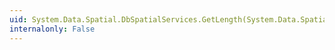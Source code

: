 ```yaml
---
uid: System.Data.Spatial.DbSpatialServices.GetLength(System.Data.Spatial.DbGeography)
internalonly: False
---
```

